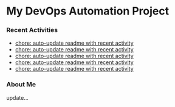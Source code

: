 # My DevOps Automation Project

### Recent Activities
<!-- activity:START -->
- [chore: auto-update readme with recent activity](https://github.com/kaigiii/mybowling-app/commit/5e9a98f3c775b84c4403c2cd6b22b2bff9b71c7d)
- [chore: auto-update readme with recent activity](https://github.com/kaigiii/mybowling-app/commit/3e853d763d4a0d6c20a76b83850921d1d54f4882)
- [chore: auto-update readme with recent activity](https://github.com/kaigiii/mybowling-app/commit/c6e3b9acc94f032991b7b81be59823049d552a41)
- [chore: auto-update readme with recent activity](https://github.com/kaigiii/mybowling-app/commit/deac6c73ea31d01e8a479ee98b76e776836619a7)
- [chore: auto-update readme with recent activity](https://github.com/kaigiii/mybowling-app/commit/a7824be6f6d512a285e9810f97c37631b88fd9a8)
<!-- activity:END -->

### About Me
<!-- MYLINKS:START -->
<!-- MYLINKS:END -->

update...
